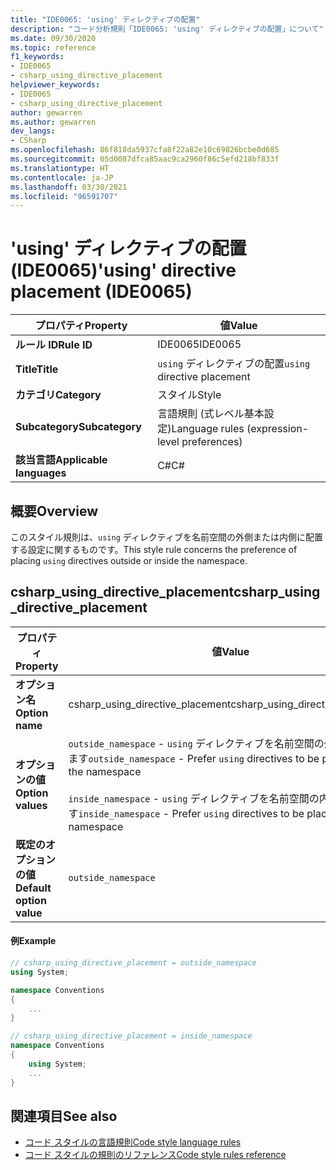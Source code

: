 ```yaml
---
title: "IDE0065: 'using' ディレクティブの配置"
description: "コード分析規則「IDE0065: 'using' ディレクティブの配置」について"
ms.date: 09/30/2020
ms.topic: reference
f1_keywords:
- IDE0065
- csharp_using_directive_placement
helpviewer_keywords:
- IDE0065
- csharp_using_directive_placement
author: gewarren
ms.author: gewarren
dev_langs:
- CSharp
ms.openlocfilehash: 86f818da5937cfa8f22a82e10c69826bcbe0d685
ms.sourcegitcommit: 05d0087dfca85aac9ca2960f86c5efd218bf833f
ms.translationtype: HT
ms.contentlocale: ja-JP
ms.lasthandoff: 03/30/2021
ms.locfileid: "96591707"
---
```

# <a name="using-directive-placement-ide0065"></a><span data-ttu-id="2acdc-103">'using' ディレクティブの配置 (IDE0065)</span><span class="sxs-lookup"><span data-stu-id="2acdc-103">'using' directive placement (IDE0065)</span></span>

|<span data-ttu-id="2acdc-104">プロパティ</span><span class="sxs-lookup"><span data-stu-id="2acdc-104">Property</span></span>|<span data-ttu-id="2acdc-105">値</span><span class="sxs-lookup"><span data-stu-id="2acdc-105">Value</span></span>|
|-|-|
| <span data-ttu-id="2acdc-106">**ルール ID**</span><span class="sxs-lookup"><span data-stu-id="2acdc-106">**Rule ID**</span></span> | <span data-ttu-id="2acdc-107">IDE0065</span><span class="sxs-lookup"><span data-stu-id="2acdc-107">IDE0065</span></span> |
| <span data-ttu-id="2acdc-108">**Title**</span><span class="sxs-lookup"><span data-stu-id="2acdc-108">**Title**</span></span> | <span data-ttu-id="2acdc-109">`using` ディレクティブの配置</span><span class="sxs-lookup"><span data-stu-id="2acdc-109">`using` directive placement</span></span> |
| <span data-ttu-id="2acdc-110">**カテゴリ**</span><span class="sxs-lookup"><span data-stu-id="2acdc-110">**Category**</span></span> | <span data-ttu-id="2acdc-111">スタイル</span><span class="sxs-lookup"><span data-stu-id="2acdc-111">Style</span></span> |
| <span data-ttu-id="2acdc-112">**Subcategory**</span><span class="sxs-lookup"><span data-stu-id="2acdc-112">**Subcategory**</span></span> | <span data-ttu-id="2acdc-113">言語規則 (式レベル基本設定)</span><span class="sxs-lookup"><span data-stu-id="2acdc-113">Language rules (expression-level preferences)</span></span> |
| <span data-ttu-id="2acdc-114">**該当言語**</span><span class="sxs-lookup"><span data-stu-id="2acdc-114">**Applicable languages**</span></span> | <span data-ttu-id="2acdc-115">C#</span><span class="sxs-lookup"><span data-stu-id="2acdc-115">C#</span></span> |

## <a name="overview"></a><span data-ttu-id="2acdc-116">概要</span><span class="sxs-lookup"><span data-stu-id="2acdc-116">Overview</span></span>

<span data-ttu-id="2acdc-117">このスタイル規則は、`using` ディレクティブを名前空間の外側または内側に配置する設定に関するものです。</span><span class="sxs-lookup"><span data-stu-id="2acdc-117">This style rule concerns the preference of placing `using` directives outside or inside the namespace.</span></span>

## <a name="csharp_using_directive_placement"></a><span data-ttu-id="2acdc-118">csharp_using_directive_placement</span><span class="sxs-lookup"><span data-stu-id="2acdc-118">csharp_using_directive_placement</span></span>

|<span data-ttu-id="2acdc-119">プロパティ</span><span class="sxs-lookup"><span data-stu-id="2acdc-119">Property</span></span>|<span data-ttu-id="2acdc-120">値</span><span class="sxs-lookup"><span data-stu-id="2acdc-120">Value</span></span>|
|-|-|
| <span data-ttu-id="2acdc-121">**オプション名**</span><span class="sxs-lookup"><span data-stu-id="2acdc-121">**Option name**</span></span> | <span data-ttu-id="2acdc-122">csharp_using_directive_placement</span><span class="sxs-lookup"><span data-stu-id="2acdc-122">csharp_using_directive_placement</span></span>
| <span data-ttu-id="2acdc-123">**オプションの値**</span><span class="sxs-lookup"><span data-stu-id="2acdc-123">**Option values**</span></span> | <span data-ttu-id="2acdc-124">`outside_namespace` - `using` ディレクティブを名前空間の外側に配置します</span><span class="sxs-lookup"><span data-stu-id="2acdc-124">`outside_namespace` - Prefer `using` directives to be placed outside the namespace</span></span><br /><br /><span data-ttu-id="2acdc-125">`inside_namespace` - `using` ディレクティブを名前空間の内側に配置します</span><span class="sxs-lookup"><span data-stu-id="2acdc-125">`inside_namespace` - Prefer `using` directives to be placed inside the namespace</span></span> |
| <span data-ttu-id="2acdc-126">**既定のオプションの値**</span><span class="sxs-lookup"><span data-stu-id="2acdc-126">**Default option value**</span></span> | `outside_namespace` |

#### <a name="example"></a><span data-ttu-id="2acdc-127">例</span><span class="sxs-lookup"><span data-stu-id="2acdc-127">Example</span></span>

```csharp
// csharp_using_directive_placement = outside_namespace
using System;

namespace Conventions
{
    ...
}

// csharp_using_directive_placement = inside_namespace
namespace Conventions
{
    using System;
    ...
}
```

## <a name="see-also"></a><span data-ttu-id="2acdc-128">関連項目</span><span class="sxs-lookup"><span data-stu-id="2acdc-128">See also</span></span>

- [<span data-ttu-id="2acdc-129">コード スタイルの言語規則</span><span class="sxs-lookup"><span data-stu-id="2acdc-129">Code style language rules</span></span>](language-rules.md)
- [<span data-ttu-id="2acdc-130">コード スタイルの規則のリファレンス</span><span class="sxs-lookup"><span data-stu-id="2acdc-130">Code style rules reference</span></span>](index.md)
